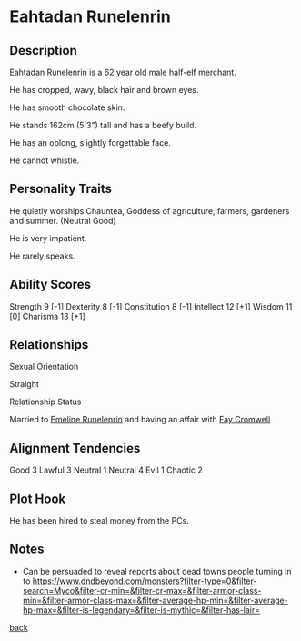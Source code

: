 # Eahtadan Runelenrin

## Description

Eahtadan Runelenrin is a 62 year old male half-elf merchant.

He has cropped, wavy, black hair and brown eyes.

He has smooth chocolate skin.

He stands 162cm (5'3") tall and has a beefy build.

He has an oblong, slightly forgettable face.

He cannot whistle.

## Personality Traits

He quietly worships Chauntea, Goddess of agriculture, farmers, gardeners and summer. (Neutral Good)

He is very impatient.

He rarely speaks.

## Ability Scores

Strength 9 [-1]
Dexterity 8 [-1]
Constitution 8 [-1]
Intellect 12 [+1]
Wisdom 11 [0]
Charisma 13 [+1]

## Relationships

Sexual Orientation

Straight

Relationship Status

Married to [Emeline Runelenrin](./Emeline_Runelenrin.md) and having an affair with [Fay Cromwell](./Fay_Cromwell.md)

## Alignment Tendencies

Good 3 Lawful 3
Neutral 1 Neutral 4
Evil 1 Chaotic 2

## Plot Hook

He has been hired to steal money from the PCs.

## Notes

- Can be persuaded to reveal reports about dead towns people turning in to
  https://www.dndbeyond.com/monsters?filter-type=0&filter-search=Myco&filter-cr-min=&filter-cr-max=&filter-armor-class-min=&filter-armor-class-max=&filter-average-hp-min=&filter-average-hp-max=&filter-is-legendary=&filter-is-mythic=&filter-has-lair=

[back](../../../../story.md)
